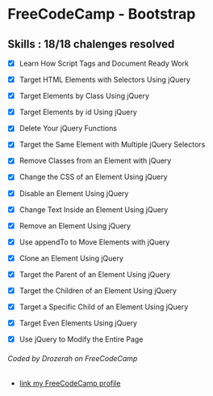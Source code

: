 # FreeCodeCamp - Bootstrap

## Skills : 18/18 chalenges resolved

- [x] Learn How Script Tags and Document Ready Work
- [x] Target HTML Elements with Selectors Using jQuery
- [x] Target Elements by Class Using jQuery
- [x] Target Elements by id Using jQuery
- [x] Delete Your jQuery Functions
- [x] Target the Same Element with Multiple jQuery Selectors
- [x] Remove Classes from an Element with jQuery
- [x] Change the CSS of an Element Using jQuery
- [x] Disable an Element Using jQuery
- [x] Change Text Inside an Element Using jQuery
- [x] Remove an Element Using jQuery
- [x] Use appendTo to Move Elements with jQuery
- [x] Clone an Element Using jQuery
- [x] Target the Parent of an Element Using jQuery
- [x] Target the Children of an Element Using jQuery
- [x] Target a Specific Child of an Element Using jQuery
- [x] Target Even Elements Using jQuery
- [x] Use jQuery to Modify the Entire Page


###### Coded by Drozerah on FreeCodeCamp

* [link my FreeCodeCamp profile](https://www.freecodecamp.org/drozerah)